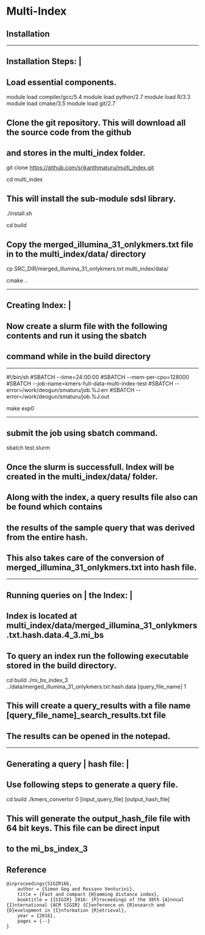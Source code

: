 Multi-Index
=========

Installation
------------


--------------------
Installation Steps: |
--------------------

## Load essential components.

module load compiler/gcc/5.4
module load python/2.7
module load R/3.3
module load cmake/3.5
module load git/2.7


## Clone the git repository. This will download all the source code from the github 
## and stores in the multi_index folder.

git clone https://github.com/srikanthmaturu/multi_index.git

cd multi_index

## This will install the sub-module sdsl library.
./install.sh

cd build

## Copy the merged_illumina_31_onlykmers.txt file in to the multi_index/data/ directory

cp SRC_DIR/merged_illumina_31_onlykmers.txt multi_index/data/

cmake ..



--------------------
Creating Index:      |
--------------------

## Now create a slurm file with the following contents and run it using the sbatch
## command while in the build directory

--------------------------------------------------------------------------------------

#!/bin/sh
#SBATCH --time=24:00:00
#SBATCH --mem-per-cpu=128000
#SBATCH --job-name=kmers-full-data-multi-index-test
#SBATCH --error=/work/deogun/smaturu/job.%J.err
#SBATCH --error=/work/deogun/smaturu/job.%J.out

make exp0

--------------------------------------------------------------------------------------

## submit the job using sbatch command.
sbatch test.slurm

## Once the slurm is successfull. Index will be created in the multi_index/data/ folder. 
## Along with the index, a query results file also can be found which contains
## the results of the sample query that was derived from the entire hash.
## This also takes care of the conversion of merged_illumina_31_onlykmers.txt into hash file.

--------------------
Running queries on  |
the Index:          |
--------------------

## Index is located at multi_index/data/merged_illumina_31_onlykmers.txt.hash.data.4_3.mi_bs
## To query an index run the following executable stored in the build directory.

cd build
./mi_bs_index_3 ../data/merged_illumina_31_onlykmers.txt.hash.data [query_file_name] 1

## This will create a query_results with a file name [query_file_name]_search_results.txt file 
## The results can be opened in the notepad.


--------------------
Generating a query  |
hash file:          |
--------------------
## Use following steps to generate a query file.

cd build
./kmers_convertor 0 [input_query_file] [output_hash_file]

## This will generate the output_hash_file file with 64 bit keys. This file can be direct input
## to the mi_bs_index_3







Reference
---------

    @inproceedings{SIGIR16b,
        author = {Simon Gog and Rossano Venturini},
        title = {Fast and compact {H}amming distance index},
        booktitle = {{SIGIR} 2016: {P}roceedings of the 38th {A}nnual {I}nternational {ACM SIGIR} {C}onference on {R}esearch and {D}evelopment in {I}nformation {R}etrieval},
        year = {2016},
        pages = {--}
    }
